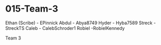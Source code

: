 # 015-Team-3
Ethan (Scribe) - EPinnick
Abdul		- Abya8749
Hyder		- Hyba7589
Streck		- StreckTS
Caleb		- CalebSchroder1
Robiel		-RobielKennedy


Team 3
